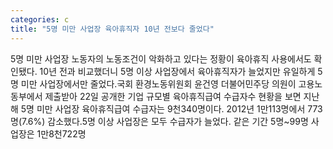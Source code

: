 ```yaml
---
categories: c
title: "5명 미만 사업장 육아휴직자 10년 전보다 줄었다"
---
```

5명 미만 사업장 노동자의 노동조건이 악화하고 있다는 정황이 육아휴직 사용에서도 확인됐다. 10년 전과 비교했더니 5명 이상 사업장에서 육아휴직자가 늘었지만 유일하게 5명 미만 사업장에서만 줄었다.국회 환경노동위원회 윤건영 더불어민주당 의원이 고용노동부에서 제출받아 22일 공개한 기업 규모별 육아휴직급여 수급자수 현황을 보면 지난해 5명 미만 사업장 육아휴직급여 수급자는 9천340명이다. 2012년 1만113명에서 773명(7.6%) 감소했다.5명 이상 사업장은 모두 수급자가 늘었다. 같은 기간 5명~99명 사업장은 1만8천722명